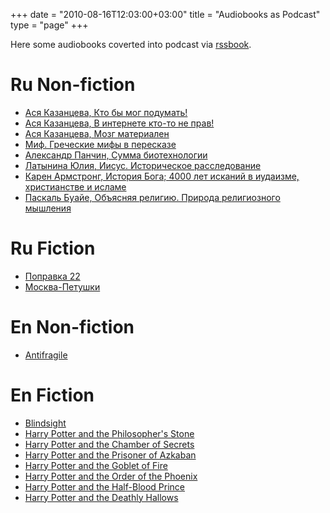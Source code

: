 +++
date = "2010-08-16T12:03:00+03:00"
title = "Audiobooks as Podcast"
type = "page"
+++

Here some audiobooks coverted into podcast via [rssbook](https://github.com/histrio/rssbook).

# Ru Non-fiction 

- [Ася Казанцева, Кто бы мог подумать!](https://files.false.org.ru/asya3/asya3.xml)
- [Ася Казанцева, В интернете кто-то не прав!](https://files.false.org.ru/asya2/asya2.xml)
- [Ася Казанцева, Мозг материален](https://files.false.org.ru/asya4/asya4.xml)
- [Миф. Греческие мифы в пересказе](http://files.false.org.ru/mif/mif.xml)
- [Александр Панчин, Сумма биотехнологии](https://files.false.org.ru/panchin01/panchin01.xml)
- [Латынина Юлия, Иисус. Историческое расследование](https://files.false.org.ru/religion03/religion03.xml)
- [Карен Армстронг, История Бога; 4000 лет исканий в иудаизме, христианстве и исламе](https://files.false.org.ru/religion02/religion02.xml)
- [Паскаль Буайе, Объясняя религию. Природа религиозного мышления](https://files.false.org.ru/religion01/religion01.xml)

# Ru Fiction 

- [Поправка 22](https://files.false.org.ru/catch22/catch22.xml)
- [Москва-Петушки](http://files.false.org.ru/moskva_petushki/moskva_petushki.xml)

# En Non-fiction

- [Antifragile](https://files.false.org.ru/antifragile/antifragile.xml)

# En Fiction

- [Blindsight](https://files.false.org.ru/blindsight/blindsight.xml)
- [Harry Potter and the Philosopher's Stone](https://files.false.org.ru/harry1/harry1.xml)
- [Harry Potter and the Chamber of Secrets](https://files.false.org.ru/harry2/harry2.xml)
- [Harry Potter and the Prisoner of Azkaban](https://files.false.org.ru/harry3/harry3.xml)
- [Harry Potter and the Goblet of Fire](https://files.false.org.ru/harry4/harry4.xml)
- [Harry Potter and the Order of the Phoenix](https://files.false.org.ru/harry5/harry5.xml)
- [Harry Potter and the Half-Blood Prince](https://files.false.org.ru/harry6/harry6.xml)
- [Harry Potter and the Deathly Hallows](https://files.false.org.ru/harry7/harry7.xml)
